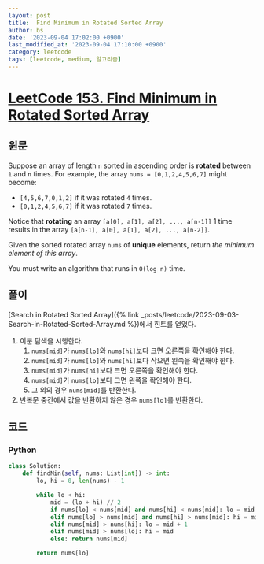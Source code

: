 ```yaml
---
layout: post
title:  Find Minimum in Rotated Sorted Array
author: bs
date: '2023-09-04 17:02:00 +0900'
last_modified_at: '2023-09-04 17:10:00 +0900'
category: leetcode
tags: [leetcode, medium, 알고리즘]
---
```


# [LeetCode 153. Find Minimum in Rotated Sorted Array](https://leetcode.com/problems/find-minimum-in-rotated-sorted-array/)

## 원문
Suppose an array of length `n` sorted in ascending order is **rotated** between `1` and `n` times. For example, the array `nums = [0,1,2,4,5,6,7]` might become:

- `[4,5,6,7,0,1,2]` if it was rotated `4` times.
- `[0,1,2,4,5,6,7]` if it was rotated `7` times.

Notice that **rotating** an array `[a[0], a[1], a[2], ..., a[n-1]]` 1 time results in the array `[a[n-1], a[0], a[1], a[2], ..., a[n-2]]`.

Given the sorted rotated array `nums` of **unique** elements, return *the minimum element of this array*.

You must write an algorithm that runs in `O(log n)` time.

## 풀이
[Search in Rotated Sorted Array]({% link _posts/leetcode/2023-09-03-Search-in-Rotated-Sorted-Array.md %})에서 힌트를 얻었다.

1. 이분 탐색을 시행한다.
    1. `nums[mid]`가 `nums[lo]`와 `nums[hi]`보다 크면 오른쪽을 확인해야 한다.
    2. `nums[mid]`가 `nums[lo]`와 `nums[hi]`보다 작으면 왼쪽을 확인해야 한다.
    3. `nums[mid]`가 `nums[hi]`보다 크면 오른쪽을 확인해야 한다.
    4. `nums[mid]`가 `nums[lo]`보다 크면 왼쪽을 확인해야 한다.
    5. 그 외의 경우 `nums[mid]`를 반환한다.
2. 반복문 중간에서 값을 반환하지 않은 경우 `nums[lo]`를 반환한다.

## 코드
### Python
```python
class Solution:
    def findMin(self, nums: List[int]) -> int:
        lo, hi = 0, len(nums) - 1

        while lo < hi:
            mid = (lo + hi) // 2
            if nums[lo] < nums[mid] and nums[hi] < nums[mid]: lo = mid + 1
            elif nums[lo] > nums[mid] and nums[hi] > nums[mid]: hi = mid
            elif nums[mid] > nums[hi]: lo = mid + 1
            elif nums[mid] > nums[lo]: hi = mid
            else: return nums[mid]

        return nums[lo]
```